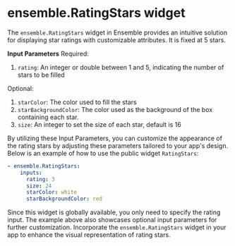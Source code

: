 # ensemble.RatingStars widget

The `ensemble.RatingStars` widget in Ensemble provides an intuitive solution for displaying star ratings with customizable attributes. It is fixed at 5 stars. 

**Input Parameters**
Required:
1. `rating`: An integer or double between 1 and 5, indicating the number of stars to be filled

Optional:
1. `starColor`: The color used to fill the stars
2. `starBackgroundColor`: The color used as the background of the box containing each star.
3. `size`: An integer to set the size of each star, default is 16

By utilizing these Input Parameters, you can customize the appearance of the rating stars by adjusting these parameters tailored to your app's design. Below is an example of how to use the public widget `RatingStars`:
```yaml
- ensemble.RatingStars:
    inputs: 
      rating: 3
      size: 24
      starColor: white
      starBackgroundColor: red
```
Since this widget is globally available, you only need to specify the rating input. The example above also showcases optional input parameters for further customization. Incorporate the `ensemble.RatingStars` widget in your app to enhance the visual representation of rating stars.
